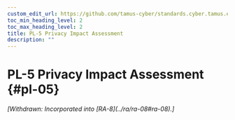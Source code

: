 ```yaml
---
custom_edit_url: https://github.com/tamus-cyber/standards.cyber.tamus.edu/tree/main/static/content/tamus.edu/TAMUS_profile.xml
toc_min_heading_level: 2
toc_max_heading_level: 2
title: PL-5 Privacy Impact Assessment
description: ""
---
```


# PL-5 Privacy Impact Assessment {#pl-05}

<prop xmlns="http://csrc.nist.gov/ns/oscal/1.0" name="status" value="withdrawn">
            <em>[Withdrawn: Incorporated into [RA-8](../ra/ra-08#ra-08).]</em>
         </prop>
         


